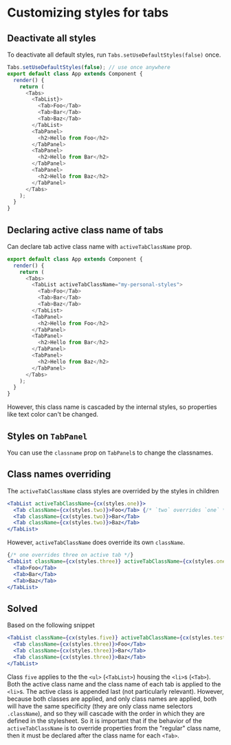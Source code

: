 # Customizing styles for tabs

## Deactivate all styles

To deactivate all default styles, run `Tabs.setUseDefaultStyles(false)` once.

```js
Tabs.setUseDefaultStyles(false); // use once anywhere
export default class App extends Component {
  render() {
    return (
      <Tabs>
        <TabList}>
          <Tab>Foo</Tab>
          <Tab>Bar</Tab>
          <Tab>Baz</Tab>
        </TabList>
        <TabPanel>
          <h2>Hello from Foo</h2>
        </TabPanel>
        <TabPanel>
          <h2>Hello from Bar</h2>
        </TabPanel>
        <TabPanel>
          <h2>Hello from Baz</h2>
        </TabPanel>
      </Tabs>
    );
  }
}
```

## Declaring active class name of tabs

Can declare tab active class name with `activeTabClassName` prop.

```js
export default class App extends Component {
  render() {
    return (
      <Tabs>
        <TabList activeTabClassName="my-personal-styles">
          <Tab>Foo</Tab>
          <Tab>Bar</Tab>
          <Tab>Baz</Tab>
        </TabList>
        <TabPanel>
          <h2>Hello from Foo</h2>
        </TabPanel>
        <TabPanel>
          <h2>Hello from Bar</h2>
        </TabPanel>
        <TabPanel>
          <h2>Hello from Baz</h2>
        </TabPanel>
      </Tabs>
    );
  }
}
```

However, this class name is cascaded by the internal styles, so properties like text color can't be changed.

## Styles on `TabPanel`

You can use the `classname` prop on `TabPanel`s to change the classnames.

## Class names overriding

The `activeTabClassName` class styles are overrided by the styles in children

```jsx
<TabList activeTabClassName={cx(styles.one)}>
  <Tab className={cx(styles.two)}>Foo</Tab> {/* `two` overrides `one` */}
  <Tab className={cx(styles.two)}>Bar</Tab>
  <Tab className={cx(styles.two)}>Baz</Tab>
</TabList>
```

However, `activeTabClassName` does override its own `className`.

```jsx
{/* one overrides three on active tab */}
<TabList className={cx(styles.three)} activeTabClassName={cx(styles.one)}>
  <Tab>Foo</Tab>
  <Tab>Bar</Tab>
  <Tab>Baz</Tab>
</TabList>
```

## Solved

Based on the following snippet

```jsx
<TabList className={cx(styles.five)} activeTabClassName={cx(styles.test)}>
  <Tab className={cx(styles.three)}>Foo</Tab>
  <Tab className={cx(styles.three)}>Bar</Tab>
  <Tab className={cx(styles.three)}>Baz</Tab>
</TabList>
```

Class `five` applies to the the `<ul>` (`<TabList>`) housing the `<li>`s (`<Tab>`). Both the active class name and the class name of each tab is applied to the `<li>`s. The active class is appended last (not particularly relevant). However, because both classes are applied, and only class names are applied, both will have the same specificity (they are only class name selectors `.className`), and so they will cascade with the order in which they are defined in the stylesheet. So it is important that if the behavior of the `activeTabClassName` is to override properties from the "regular" class name, then it must be declared after the class name for each `<Tab>`.
